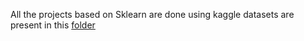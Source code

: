 All the projects based on Sklearn are done using kaggle datasets are present in this [folder](https://github.com/gargharshal/Kaggle)